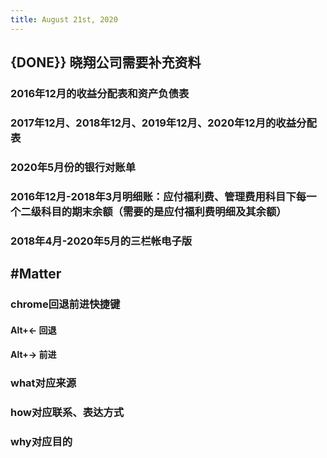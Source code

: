 ```yaml
---
title: August 21st, 2020
---
```


## {DONE}} 晓翔公司需要补充资料
### 2016年12月的收益分配表和资产负债表

### 2017年12月、2018年12月、2019年12月、2020年12月的收益分配表

### 2020年5月份的银行对账单

### 2016年12月-2018年3月明细账：应付福利费、管理费用科目下每一个二级科目的期末余额（需要的是应付福利费明细及其余额）

### 2018年4月-2020年5月的三栏帐电子版

## #Matter
### chrome回退前进快捷键
#### Alt+← 回退

#### Alt+→ 前进

### what对应来源

### how对应联系、表达方式

### why对应目的
